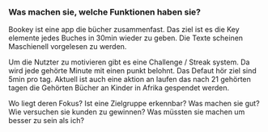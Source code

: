 ### Was machen sie, welche Funktionen haben sie?
Bookey ist eine app die bücher zusammenfast. Das ziel ist es die Key elemente jedes Buches in 30min wieder zu geben. Die Texte scheinen Maschienell vorgelesen zu werden. 

Um die Nutzter zu motivieren gibt es eine Challenge / Streak system. Da wird jede gehörte Minute mit einen punkt belohnt. Das Defaut hör ziel sind 5min pro tag. 
Aktuell ist auch eine aktion an laufen das nach 21 gehörten tagen die Gehörten Bücher an Kinder in Afrika gespendet werden. 


Wo liegt deren Fokus?
Ist eine Zielgruppe erkennbar?
Was machen sie gut?
Wie versuchen sie kunden zu gewinnen?
Was müssten sie machen um besser zu sein als ich?